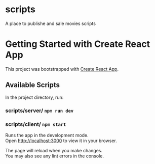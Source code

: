 # scripts

A place to publishe and sale movies scripts

# Getting Started with Create React App

This project was bootstrapped with [Create React App](https://github.com/facebook/create-react-app).

## Available Scripts

In the project directory, run:

### scripts/server/ `npm run dev`

### scripts/client/ `npm start`

Runs the app in the development mode.\
Open [http://localhost:3000](http://localhost:3000) to view it in your browser.

The page will reload when you make changes.\
You may also see any lint errors in the console.
